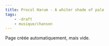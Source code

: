 ```yaml
---
title: Procol Harum - A whiter shade of pale
tags:
    - -draft
    - musique/chanson
---
```


Page créée automatiquement, mais vide.
